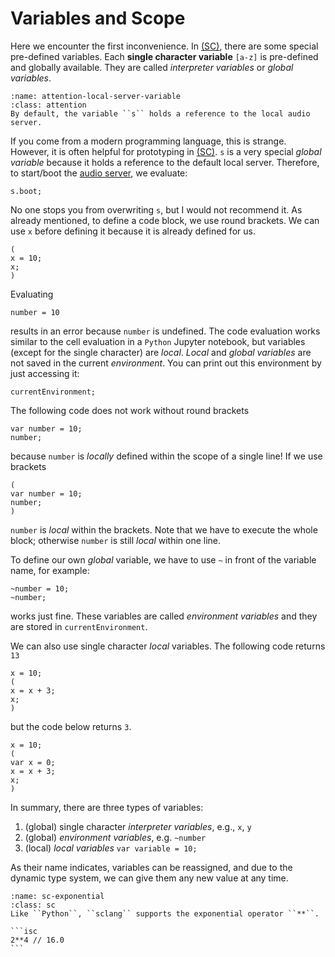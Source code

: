 # Variables and Scope

Here we encounter the first inconvenience. 
In [(SC)](https://supercollider.github.io/), there are some special pre-defined variables. 
Each **single character variable** ``[a-z]`` is pre-defined and globally available.
They are called *interpreter variables* or *global variables*.

```{admonition} The Local Server Variable 
:name: attention-local-server-variable
:class: attention
By default, the variable ``s`` holds a reference to the local audio server.
```

If you come from a modern programming language, this is strange. 
However, it is often helpful for prototyping in [(SC)](https://supercollider.github.io/). 
``s`` is a very special *global variable* because it holds a reference to the default local server. 
Therefore, to start/boot the [audio server](sec-audio-sever), we evaluate:

```isc
s.boot;
```

No one stops you from overwriting ``s``, but I would not recommend it. 
As already mentioned, to define a code block, we use round brackets. 
We can use ``x`` before defining it because it is already defined for us.

```isc
(
x = 10;
x;
)
```

Evaluating

```isc
number = 10
```

results in an error because ``number`` is undefined. 
The code evaluation works similar to the cell evaluation in a ``Python`` Jupyter notebook, but variables (except for the single character) are *local*.
*Local* and *global variables* are not saved in the current *environment*.
You can print out this environment by just accessing it:

```isc
currentEnvironment;
```

The following code does not work without round brackets

```isc
var number = 10;
number;
```

because ``number`` is *locally* defined within the scope of a single line!
If we use brackets

```isc
(
var number = 10;
number;
)
```

``number`` is *local* within the brackets.
Note that we have to execute the whole block; otherwise ``number`` is still *local* within one line.

To define our own *global* variable, we have to use ``~`` in front of the variable name, for example:

```isc
~number = 10;
~number;
```

works just fine.
These variables are called *environment variables* and they are stored in ``currentEnvironment``.

We can also use single character *local* variables. The following code returns ``13``

```isc
x = 10;
(
x = x + 3;
x;
)
```

but the code below returns ``3``.

```isc
x = 10;
(
var x = 0;
x = x + 3;
x;
)
```

In summary, there are three types of variables:

1. (global) single character *interpreter variables*, e.g., ``x``, ``y`` 
2. (global) *environment variables*, e.g. ``~number``
3. (local) *local variables* ``var variable = 10;``

As their name indicates, variables can be reassigned, and due to the dynamic type system, we can give them any new value at any time.

````{admonition} Exponential Operator
:name: sc-exponential
:class: sc
Like ``Python``, ``sclang`` supports the exponential operator ``**``.

```isc
2**4 // 16.0
```
````